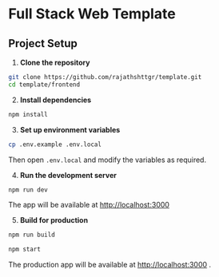 # Full Stack Web Template

## Project Setup

1. **Clone the repository**

```bash
git clone https://github.com/rajathshttgr/template.git
cd template/frontend
```

2. **Install dependencies**

```bash
npm install
```

3. **Set up environment variables**

```bash
cp .env.example .env.local
```

Then open `.env.local` and modify the variables as required.

4. **Run the development server**

```bash
npm run dev
```

The app will be available at [http://localhost:3000](http://localhost:3000)

5. **Build for production**

```bash
npm run build

npm start
```

The production app will be available at [http://localhost:3000](http://localhost:3000)
.
